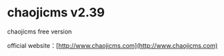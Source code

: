 # chaojicms v2.39
chaojicms free version

official website：[http://www.chaojicms.com](http://www.chaojicms.com)

